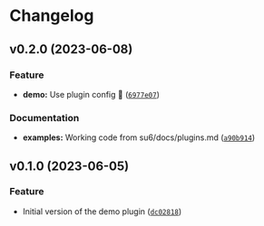 # Changelog

<!--next-version-placeholder-->

## v0.2.0 (2023-06-08)
### Feature

* **demo:** Use plugin config 🎉 ([`6977e07`](https://github.com/robinvandernoord/su6-plugin-demo/commit/6977e07100d23feb0b61de6df856c5aa6c06c8f9))

### Documentation

* **examples:** Working code from su6/docs/plugins.md ([`a90b914`](https://github.com/robinvandernoord/su6-plugin-demo/commit/a90b9144b93f20fbbb867140f2aa528fcfba077d))

## v0.1.0 (2023-06-05)
### Feature

* Initial version of the demo plugin ([`dc02818`](https://github.com/robinvandernoord/su6-plugin-demo/commit/dc02818b5d361469fa0ca480eee7394628faad89))
